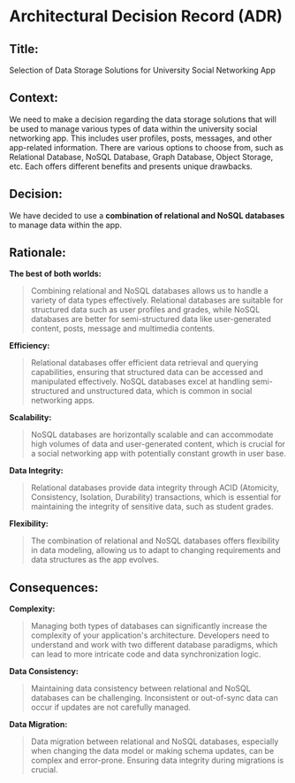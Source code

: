 # **Architectural Decision Record (ADR)** 

## **Title:**

Selection of Data Storage Solutions for University Social Networking App

## **Context:**

We need to make a decision regarding the data storage solutions that will be used to manage various types of data within the university social networking app. This includes user profiles, posts, messages, and other app-related information. There are various options to choose from, such as Relational Database, NoSQL Database, Graph Database, Object Storage, etc. Each offers different benefits and presents unique drawbacks. 

## **Decision:**

We have decided to use a **combination of relational and NoSQL databases** to manage data within the app. 

## **Rationale:** 

**The best of both worlds:** 
  > Combining relational and NoSQL databases allows us to handle a variety of data types effectively. Relational databases are suitable for structured data such as user profiles and grades, while NoSQL databases are better for semi-structured data like user-generated content, posts, message and multimedia contents. 

**Efficiency:** 
  > Relational databases offer efficient data retrieval and querying capabilities, ensuring that structured data can be accessed and manipulated effectively. NoSQL databases excel at handling semi-structured and unstructured data, which is common in social networking apps. 

**Scalability:** 
  > NoSQL databases are horizontally scalable and can accommodate high volumes of data and user-generated content, which is crucial for a social networking app with potentially constant growth in user base. 

**Data Integrity:** 
  > Relational databases provide data integrity through ACID (Atomicity, Consistency, Isolation, Durability) transactions, which is essential for maintaining the integrity of sensitive data, such as student grades. 

**Flexibility:** 
  > The combination of relational and NoSQL databases offers flexibility in data modeling, allowing us to adapt to changing requirements and data structures as the app evolves. 


## **Consequences:** 

**Complexity:**
  > Managing both types of databases can significantly increase the complexity of your application's architecture. Developers need to understand and work with two different database paradigms, which can lead to more intricate code and data synchronization logic. 

**Data Consistency:**
  > Maintaining data consistency between relational and NoSQL databases can be challenging. Inconsistent or out-of-sync data can occur if updates are not carefully managed. 

**Data Migration:**
  > Data migration between relational and NoSQL databases, especially when changing the data model or making schema updates, can be complex and error-prone. Ensuring data integrity during migrations is crucial. 
